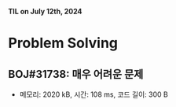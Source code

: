 **TIL on July 12th, 2024**

# Problem Solving
## BOJ#31738: 매우 어려운 문제
* 메모리: 2020 kB, 시간: 108 ms, 코드 길이: 300 B


